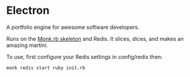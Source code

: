 Electron
========

A portfolio engine for awesome software developers.

Runs on the [Monk.rb skeleton](http://monkrb.com) and Redis. It slices, dices, and makes an amazing martini.

To use, first configure your Redis settings in config/redis then:

`monk redis start
ruby init.rb`